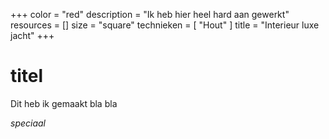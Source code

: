 +++
color = "red"
description = "Ik heb hier heel hard aan gewerkt"
resources = []
size = "square"
technieken = [
  "Hout"
]
title = "Interieur luxe jacht"
+++

# titel

Dit heb ik gemaakt bla bla 

*speciaal*



